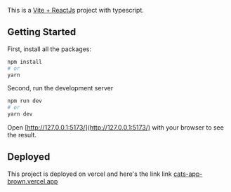 This is a [Vite + ReactJs](https://vitejs.dev/) project with typescript.

## Getting Started

First, install all the packages:

```bash
npm install
# or
yarn
```

Second, run the development server

```bash
npm run dev
# or
yarn dev
```

Open [http://127.0.0.1:5173/](http://127.0.0.1:5173/) with your browser to see the result.

## Deployed

This project is deployed on vercel and here's the link link [cats-app-brown.vercel.app](https://cats-app-brown.vercel.app/)

